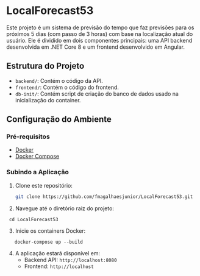 # LocalForecast53

Este projeto é um sistema de previsão do tempo que faz previsões para os próximos 5 dias (com passo de 3 horas) com base na localização atual do usuário. Ele é dividido em dois componentes principais: uma API backend desenvolvida em .NET Core 8 e um frontend desenvolvido em Angular.

## Estrutura do Projeto
- `backend/`: Contém o código da API.
- `frontend/`: Contém o código do frontend.
- `db-init/`: Contém script de criação do banco de dados usado na inicialização do container.

## Configuração do Ambiente

### Pré-requisitos
- [Docker](https://www.docker.com/)
- [Docker Compose](https://docs.docker.com/compose/)

### Subindo a Aplicação

1. Clone este repositório:
   ```sh
   git clone https://github.com/fmagalhaesjunior/LocalForecast53.git
   
2. Navegue até o diretório raiz do projeto:
  ```
   cd LocalForecast53
  ```

3. Inicie os containers Docker:
```
   docker-compose up --build
```

4. A aplicação estará disponível em:
   - Backend API: `http://localhost:8080`
   - Frontend: `http://localhost`
